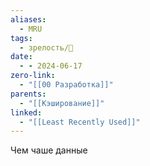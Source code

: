 ```yaml
---
aliases:
  - MRU
tags:
  - зрелость/🌱
date:
  - - 2024-06-17
zero-link:
  - "[[00 Разработка]]"
parents:
  - "[[Кэширование]]"
linked:
  - "[[Least Recently Used]]"
---
```

Чем чаше данные